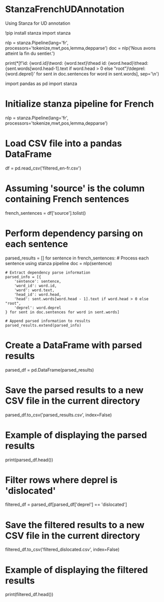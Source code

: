 # StanzaFrenchUDAnnotation
Using Stanza for UD annotation 


!pip install stanza
import stanza

nlp = stanza.Pipeline(lang='fr', processors='tokenize,mwt,pos,lemma,depparse')
doc = nlp('Nous avons atteint la fin du sentier.')


print(*[f'id: {word.id}\tword: {word.text}\thead id: {word.head}\thead: {sent.words[word.head-1].text if word.head > 0 else "root"}\tdeprel: {word.deprel}' for sent in doc.sentences for word in sent.words], sep='\n')

import pandas as pd
import stanza

# Initialize stanza pipeline for French
nlp = stanza.Pipeline(lang='fr', processors='tokenize,mwt,pos,lemma,depparse')

# Load CSV file into a pandas DataFrame
df = pd.read_csv('filtered_en-fr.csv')

# Assuming 'source' is the column containing French sentences
french_sentences = df['source'].tolist()

# Perform dependency parsing on each sentence
parsed_results = []
for sentence in french_sentences:
    # Process each sentence using stanza pipeline
    doc = nlp(sentence)

    # Extract dependency parse information
    parsed_info = [{
        'sentence': sentence,
        'word_id': word.id,
        'word': word.text,
        'head_id': word.head,
        'head': sent.words[word.head - 1].text if word.head > 0 else "root",
        'deprel': word.deprel
    } for sent in doc.sentences for word in sent.words]

    # Append parsed information to results
    parsed_results.extend(parsed_info)

# Create a DataFrame with parsed results
parsed_df = pd.DataFrame(parsed_results)

# Save the parsed results to a new CSV file in the current directory
parsed_df.to_csv('parsed_results.csv', index=False)

# Example of displaying the parsed results
print(parsed_df.head())



# Filter rows where deprel is 'dislocated'
filtered_df = parsed_df[parsed_df['deprel'] == 'dislocated']

# Save the filtered results to a new CSV file in the current directory
filtered_df.to_csv('filtered_dislocated.csv', index=False)

# Example of displaying the filtered results
print(filtered_df.head())
